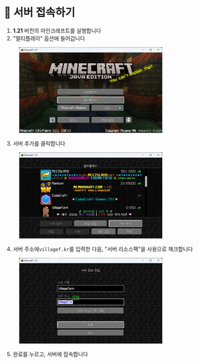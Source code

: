 # 📩 서버 접속하기

1. **1.21** 버전의  마인크래프트를 실행합니다
2. "멀티플레이" 옵션에 들어갑니다

<figure><img src="../.gitbook/assets/스크린샷 2024-11-05 184618.png" alt="" width="375"><figcaption></figcaption></figure>

3. 서버 추가를 클릭합니다

<figure><img src="../.gitbook/assets/image.png" alt="" width="375"><figcaption></figcaption></figure>

4. 서버 주소에`villagef.kr`를 입력한 다음, "서버 리소스팩"을 사용으로 채크합니다

<figure><img src="../.gitbook/assets/image (3).png" alt="" width="375"><figcaption></figcaption></figure>

5. 완료를 누르고, 서버에 접속합니다
